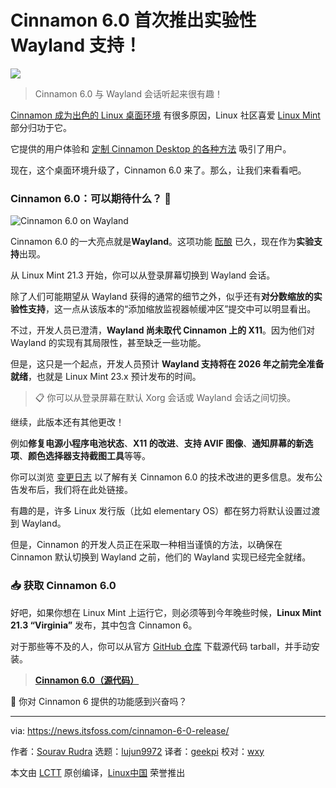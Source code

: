[#]: subject: "Cinnamon 6.0 Release Debuts Experimental Wayland Support!"
[#]: via: "https://news.itsfoss.com/cinnamon-6-0-release/"
[#]: author: "Sourav Rudra https://news.itsfoss.com/author/sourav/"
[#]: collector: "lujun9972/lctt-scripts-1700446145"
[#]: translator: "geekpi"
[#]: reviewer: "wxy"
[#]: publisher: "wxy"
[#]: url: "https://linux.cn/article-16439-1.html"

Cinnamon 6.0 首次推出实验性 Wayland 支持！
======

![][0]

> Cinnamon 6.0 与 Wayland 会话听起来很有趣！

[Cinnamon 成为出色的 Linux 桌面环境][1] 有很多原因，Linux 社区喜爱 [Linux Mint][2] 部分归功于它。

它提供的用户体验和 [定制 Cinnamon Desktop 的各种方法][3] 吸引了用户。

现在，这个桌面环境升级了，Cinnamon 6.0 来了。那么，让我们来看看吧。

### Cinnamon 6.0：可以期待什么？ 🤔

![Cinnamon 6.0 on Wayland][4]

Cinnamon 6.0 的一大亮点就是**Wayland**。这项功能 [酝酿][5] 已久，现在作为**实验支持**出现。

从 Linux Mint 21.3 开始，你可以从登录屏幕切换到 Wayland 会话。

除了人们可能期望从 Wayland 获得的通常的细节之外，似乎还有**对分数缩放的实验性支持**，这一点从该版本的“添加缩放监视器帧缓冲区”提交中可以明显看出。

不过，开发人员已澄清，**Wayland 尚未取代 Cinnamon 上的 X11**。因为他们对 Wayland 的实现有其局限性，甚至缺乏一些功能。

但是，这只是一个起点，开发人员预计 **Wayland 支持将在 2026 年之前完全准备就绪**，也就是 Linux Mint 23.x 预计发布的时间。

> 📋 你可以从登录屏幕在默认 Xorg 会话或 Wayland 会话之间切换。

继续，此版本还有其他更改！

例如**修复电源小程序电池状态**、**X11 的改进**、**支持 AVIF 图像**、**通知屏幕的新选项**、**颜色选择器支持截图工具**等等。

你可以浏览 [变更日志][6] 以了解有关 Cinnamon 6.0 的技术改进的更多信息。发布公告发布后，我们将在此处链接。

有趣的是，许多 Linux 发行版（比如 elementary OS）都在努力将默认设置过渡到 Wayland。

但是，Cinnamon 的开发人员正在采取一种相当谨慎的方法，以确保在 Cinnamon 默认切换到 Wayland 之前，他们的 Wayland 实现已经完全就绪。

### 📥 获取 Cinnamon 6.0

好吧，如果你想在 Linux Mint 上运行它，则必须等到今年晚些时候，**Linux Mint 21.3 “Virginia”** 发布，其中包含 Cinnamon 6。

对于那些等不及的人，你可以从官方 [GitHub 仓库][8] 下载源代码 tarball，并手动安装。

> **[Cinnamon 6.0（源代码）][8]**

💬 你对 Cinnamon 6 提供的功能感到兴奋吗？

--------------------------------------------------------------------------------

via: https://news.itsfoss.com/cinnamon-6-0-release/

作者：[Sourav Rudra][a]
选题：[lujun9972][b]
译者：[geekpi](https://github.com/geekpi)
校对：[wxy](https://github.com/wxy)

本文由 [LCTT](https://github.com/LCTT/TranslateProject) 原创编译，[Linux中国](https://linux.cn/) 荣誉推出

[a]: https://news.itsfoss.com/author/sourav/
[b]: https://github.com/lujun9972
[1]: https://itsfoss.com/why-cinnamon/
[2]: https://linuxmint.com/
[3]: https://itsfoss.com/customize-cinnamon-desktop/
[4]: https://news.itsfoss.com/content/images/2023/11/Cinnamon_6.0_Wayland.png
[5]: https://blog.linuxmint.com/?p=4591
[6]: https://github.com/linuxmint/cinnamon/commit/448a1fc6753079916b8bf036aeb40b049652b72e
[7]: https://news.itsfoss.com/content/images/size/w256h256/2022/08/android-chrome-192x192.png
[8]: https://github.com/linuxmint/cinnamon/releases/tag/6.0.0
[0]: https://img.linux.net.cn/data/attachment/album/202312/04/164511pkgkgjku6m26mfvv.jpg